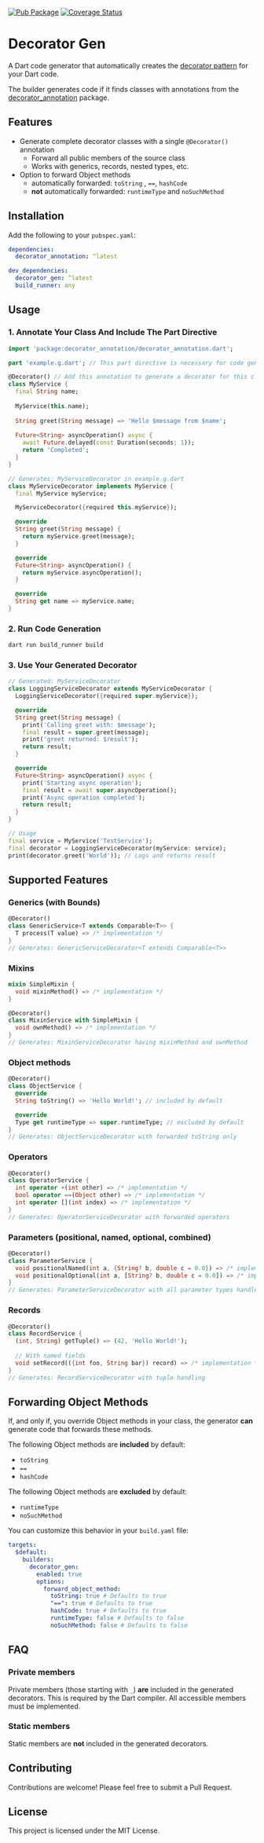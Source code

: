 [![Pub Package](https://img.shields.io/pub/v/decorator_annotation.svg)](https://pub.dev/packages/decorator_annotation)
[![Coverage Status](https://img.shields.io/codecov/c/github/kcrpslcn/decorator_gen/main.svg)](https://codecov.io/gh/kcrpslcn/decorator_gen)

# Decorator Gen
A Dart code generator that automatically creates the [decorator pattern] for your Dart code.

The builder generates code if it finds classes with annotations from the [decorator_annotation] package.

## Features
- Generate complete decorator classes with a single `@Decorator()` annotation
  - Forward all public members of the source class
  - Works with generics, records, nested types, etc.
- Option to forward Object methods 
  - automatically forwarded: `toString` , `==`, `hashCode`
  - **not** automatically forwarded: `runtimeType` and `noSuchMethod` 

## Installation
Add the following to your `pubspec.yaml`:

```yaml
dependencies:
  decorator_annotation: ^latest

dev_dependencies:
  decorator_gen: ^latest
  build_runner: any
```

## Usage
### 1. Annotate Your Class And Include The Part Directive
```dart
import 'package:decorator_annotation/decorator_annotation.dart';

part 'example.g.dart'; // This part directive is necessary for code generation

@Decorator() // Add this annotation to generate a decorator for this class
class MyService {
  final String name;
  
  MyService(this.name);
  
  String greet(String message) => 'Hello $message from $name';
  
  Future<String> asyncOperation() async {
    await Future.delayed(const Duration(seconds: 1));
    return 'Completed';
  }
}

// Generates: MyServiceDecorator in example.g.dart
class MyServiceDecorator implements MyService {
  final MyService myService;

  MyServiceDecorator({required this.myService});

  @override
  String greet(String message) {
    return myService.greet(message);
  }

  @override
  Future<String> asyncOperation() {
    return myService.asyncOperation();
  }

  @override
  String get name => myService.name;
}
```

### 2. Run Code Generation
```bash
dart run build_runner build
```

### 3. Use Your Generated Decorator
```dart
// Generated: MyServiceDecorator
class LoggingServiceDecorator extends MyServiceDecorator {
  LoggingServiceDecorator({required super.myService});

  @override
  String greet(String message) {
    print('Calling greet with: $message');
    final result = super.greet(message);
    print('greet returned: $result');
    return result;
  }

  @override
  Future<String> asyncOperation() async {
    print('Starting async operation');
    final result = await super.asyncOperation();
    print('Async operation completed');
    return result;
  }
}

// Usage
final service = MyService('TestService');
final decorator = LoggingServiceDecorator(myService: service);
print(decorator.greet('World')); // Logs and returns result
```

## Supported Features
### Generics (with Bounds)
```dart
@Decorator()
class GenericService<T extends Comparable<T>> {
  T process(T value) => /* implementation */
}
// Generates: GenericServiceDecorator<T extends Comparable<T>>
```

### Mixins
```dart
mixin SimpleMixin {
  void mixinMethod() => /* implementation */
}

@Decorator()
class MixinService with SimpleMixin {
  void ownMethod() => /* implementation */
}
// Generates: MixinServiceDecorator having mixinMethod and ownMethod 
```

### Object methods
```dart
@Decorator()
class ObjectService {
  @override
  String toString() => 'Hello World!'; // included by default

  @override
  Type get runtimeType => super.runtimeType; // excluded by default
}
// Generates: ObjectServiceDecorator with forwarded toString only
```


### Operators
```dart
@Decorator()
class OperatorService {
  int operator +(int other) => /* implementation */
  bool operator ==(Object other) => /* implementation */
  int operator [](int index) => /* implementation */
}
// Generates: OperatorServiceDecorator with forwarded operators
```

### Parameters (positional, named, optional, combined)
```dart
@Decorator()
class ParameterService {
  void positionalNamed(int a, {String? b, double c = 0.0}) => /* implementation */
  void positionalOptional(int a, [String? b, double c = 0.0]) => /* implementation */
}
// Generates: ParameterServiceDecorator with all parameter types handled
```

### Records 
```dart
@Decorator()
class RecordService {
  (int, String) getTuple() => (42, 'Hello World!');
  
  // With named fields
  void setRecord(({int foo, String bar}) record) => /* implementation */
}
// Generates: RecordServiceDecorator with tuple handling
```

## Forwarding Object Methods
If, and only if, you override Object methods in your class, 
the generator **can** generate code that forwards these methods.

The following Object methods are **included** by default:
- `toString`
- `==`
- `hashCode`

The following Object methods are **excluded** by default:
- `runtimeType`
- `noSuchMethod`


You can customize this behavior in your `build.yaml` file:

```yaml
targets:
  $default:
    builders:
      decorator_gen:
        enabled: true
        options:
          forward_object_method:
            toString: true # Defaults to true
            "==": true # Defaults to true
            hashCode: true # Defaults to true
            runtimeType: false # Defaults to false
            noSuchMethod: false # Defaults to false
```

## FAQ
### Private members
Private members (those starting with `_`) **are** included in the generated decorators. 
This is required by the Dart compiler. All accessible members must be implemented.

### Static members
Static members are **not** included in the generated decorators.

## Contributing
Contributions are welcome! Please feel free to submit a Pull Request.

## License
This project is licensed under the MIT License.

[decorator_annotation]: https://pub.dev/packages/decorator_annotation
[decorator pattern]: https://en.wikipedia.org/wiki/Decorator_pattern